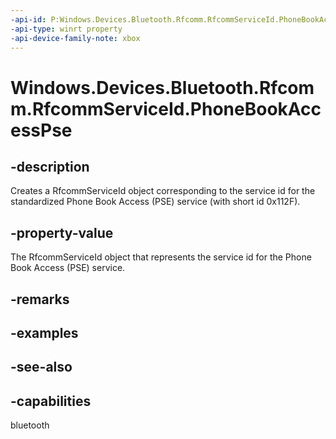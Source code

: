 ```yaml
---
-api-id: P:Windows.Devices.Bluetooth.Rfcomm.RfcommServiceId.PhoneBookAccessPse
-api-type: winrt property
-api-device-family-note: xbox
---
```


<!-- Property syntax
public Windows.Devices.Bluetooth.Rfcomm.RfcommServiceId PhoneBookAccessPse { get; }
-->

# Windows.Devices.Bluetooth.Rfcomm.RfcommServiceId.PhoneBookAccessPse

## -description
Creates a RfcommServiceId object corresponding to the service id for the standardized Phone Book Access (PSE) service (with short id 0x112F).

## -property-value
The RfcommServiceId object that represents the service id for the Phone Book Access (PSE) service.

## -remarks

## -examples

## -see-also

## -capabilities
bluetooth
